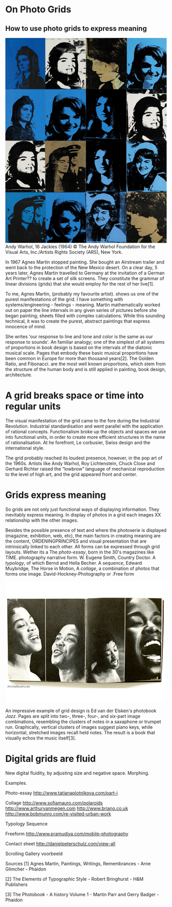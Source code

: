 # On Photo Grids

## How to use photo grids to express meaning

![](assets/warhol-sixteen-jackies.jpg) Andy Warhol, 16 Jackies (1964) © The Andy Warhol Foundation for the Visual Arts, Inc./Artists Rights Society (ARS), New York.

In 1967 Agnes Martin stopped painting. She bought an Airstream trailer and went back to the protection of the New Mexico desert. On a clear day, 5 years later, Agnes Martin travelled to Germany at the invitation of a German Art Printer?? to create a set of silk screens. They constitute the grammar of linear divisions (grids) that she would employ for the rest of her live[1].

To me, Agnes Martin, (probably my favourite artist). shows us one of the purest manifestations of the grid. I have something with systems/engineering - feelings - meaning. Martin mathematically worked out on paper the line intervals in any given series of pictures before she began painting; sheets filled with complex calculations. While this sounding technical, it was to create the purest, abstract paintings that express innocence of mind.

She writes 'our response to line and tone and color is the same as our response to sounds'. An familiar analogy; one of the simplest of all systems of proportions in book design is based on the intervals of the diatonic musical scale. Pages that embody these basic musical proportions have been common in Europe for more than thousand years[2]. The Golden Ratio, and Fibonacci. are the most well known proportions, which stem from the structure of the human body and is still applied in painting, book design, architecture.

# A grid breaks space or time into regular units

The visual manifestation of the grid came to the fore during the Industrial Revolution. Industrial standardisation and went parallel with the application of rational concepts. Functionalism broke up the objects and spaces we use into functional units, in order to create more efficient structures in the name of rationalisation. At he forefront, Le corbusier, Swiss design and the international style.

The grid probably reached its loudest presence, however, in the pop art of the 1960s. Artists like Andy Warhol, Roy Lichtenstein, Chuck Close and Gerhard Richter raised the “lowbrow” language of mechanical reproduction to the level of high art, and the grid appeared front and center.


# Grids express meaning

So grids are not only just functional ways of displaying information. They inevitably express meaning. In display of photos in a grid each images XX relationship with the other images.

Besides the possible presence of text and where the photoserie is displayed (magazine, exhibition, web, etc), the main factors in creating meaning are the content, ORDENINGPRINCIPES and visual presentation that are intrinsically linked to each other.  All forms can be expressed through grid layouts. Wether its a The *photo-essay*, born in the 30's magazines like TIME. photography narrative form. W. Eugene Smith, Country Doctor. A *typology*, of which Bernd and Hella Becher. A *sequence*, Edward Muybridge, The Horse in Motion, A *collage*, a combination of photos that forms one image. David-Hockney-Photography or .Free form

![](assets/1101-jazz-elsken-6.jpg)

An impressive example of grid design is Ed van der Elsken's photobook *Jazz*.
Pages are split into two-, three-, four-, and six-part image combinations, resembling the clusters of notes in a saxaphone or trumpet run. Graphically, vertical clusters of images suggest piano keys, while horizontal, stretched images recall held notes. The result is a book that visually echos the music itself[3].

# Digital grids are fluid

New digital fluidity, by adjusting size and negative space.
Morphing.

Examples.

Photo-essay
http://www.tatianaplotnikova.com/part-i

Collage
http://www.sofiamauro.com/polaroids
http://www.arthurvanmegen.com
http://www.briano.co.uk
http://www.bobmunro.com/re-visited-urban-work

Typology
Sequence

Freeform
http://www.pramudiya.com/mobile-photography

Contact sheet
http://danielpeterschulz.com/view-all

Scrolling Gallery voorbeeld

Sources
[1] Agnes Martin, Paintings, Writings, Remembrances - Arne Glimcher - Phaidon

[2] The Elements of Typographic Style - Robert Bringhurst - H&M Publishers

[3] The Photobook - A history Volume 1 - Martin Parr and Gerry Badger - Phaidon
